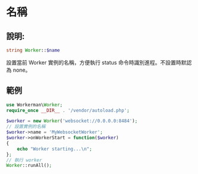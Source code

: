 # 名稱

## 說明:
```php
string Worker::$name
```

設置當前 Worker 實例的名稱，方便執行 status 命令時識別進程。不設置時默認為 none。

## 範例

```php
use Workerman\Worker;
require_once __DIR__ . '/vendor/autoload.php';

$worker = new Worker('websocket://0.0.0.0:8484');
// 設置實例的名稱
$worker->name = 'MyWebsocketWorker';
$worker->onWorkerStart = function($worker)
{
    echo "Worker starting...\n";
};
// 執行 worker
Worker::runAll();
```
